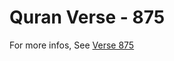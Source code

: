# Quran Verse - 875 

For more infos, See [Verse 875](https://www.quranbookk.com/quran/search?q=875)